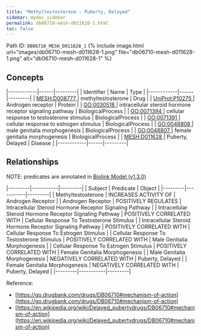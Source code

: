 ```yaml
---
title: "Methyltestosterone - Puberty, Delayed"
sidebar: mydoc_sidebar
permalink: db06710-mesh-d011628-1.html
toc: false 
---
```



Path ID: `DB06710_MESH_D011628_1`
{% include image.html url="images/db06710-mesh-d011628-1.png" file="db06710-mesh-d011628-1.png" alt="db06710-mesh-d011628-1" %}

## Concepts

|------------|------|---------|
| Identifier | Name | Type    |
|------------|------|---------|
| <a href="https://identifiers.org/MESH:D008777">MESH:D008777 </a> | methyltestosterone | Drug |
| <a href="https://identifiers.org/UniProt:P10275">UniProt:P10275 </a> | Androgen receptor | Protein |
| <a href="https://identifiers.org/GO:0030518">GO:0030518 </a> | intracellular steroid hormone receptor signaling pathway | BiologicalProcess |
| <a href="https://identifiers.org/GO:0071394">GO:0071394 </a> | cellular response to testosterone stimulus | BiologicalProcess |
| <a href="https://identifiers.org/GO:0071391">GO:0071391 </a> | cellular response to estrogen stimulus | BiologicalProcess |
| <a href="https://identifiers.org/GO:0048808">GO:0048808 </a> | male genitalia morphogenesis | BiologicalProcess |
| <a href="https://identifiers.org/GO:0048807">GO:0048807 </a> | female genitalia morphogenesis | BiologicalProcess |
| <a href="https://identifiers.org/MESH:D011628">MESH:D011628 </a> | Puberty, Delayed | Disease |
|------------|------|---------|

## Relationships


NOTE: predicates are annotated in <a href="https://github.com/biolink/biolink-model/releases/tag/v1.3.0">Biolink Model (v1.3.0)</a>

|---------|-----------|---------|
| Subject | Predicate | Object  |
|---------|-----------|---------|
| Methyltestosterone | INCREASES ACTIVITY OF | Androgen Receptor |
| Androgen Receptor | POSITIVELY REGULATES | Intracellular Steroid Hormone Receptor Signaling Pathway |
| Intracellular Steroid Hormone Receptor Signaling Pathway | POSITIVELY CORRELATED WITH | Cellular Response To Testosterone Stimulus |
| Intracellular Steroid Hormone Receptor Signaling Pathway | POSITIVELY CORRELATED WITH | Cellular Response To Estrogen Stimulus |
| Cellular Response To Testosterone Stimulus | POSITIVELY CORRELATED WITH | Male Genitalia Morphogenesis |
| Cellular Response To Estrogen Stimulus | POSITIVELY CORRELATED WITH | Female Genitalia Morphogenesis |
| Male Genitalia Morphogenesis | NEGATIVELY CORRELATED WITH | Puberty, Delayed |
| Female Genitalia Morphogenesis | NEGATIVELY CORRELATED WITH | Puberty, Delayed |
|---------|-----------|---------|

Reference: 
  - [https://go.drugbank.com/drugs/DB06710#mechanism-of-action](https://go.drugbank.com/drugs/DB06710#mechanism-of-action)
  - [https://en.wikipedia.org/wiki/Delayed_pubertydrugs/DB06710#mechanism-of-action](https://en.wikipedia.org/wiki/Delayed_pubertydrugs/DB06710#mechanism-of-action)
